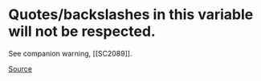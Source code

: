 # Quotes/backslashes in this variable will not be respected.

See companion warning, [[SC2089]].

[Source](https://github.com/koalaman/shellcheck/wiki/SC2090)

